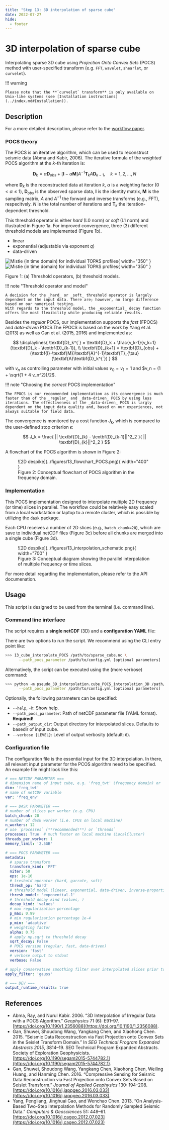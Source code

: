 ```yaml
---
title: "Step 13: 3D interpolation of sparse cube"
date: 2022-07-27
hide:
  - footer
---
```


# 3D interpolation of sparse cube

Interpolating sparse 3D cube using _Projection Onto Convex Sets_ (POCS) method with user-specified transform (e.g. `FFT`, `wavelet`, `shearlet`, or `curvelet`).

!!! warning

    Please note that the **`curvelet` transform** is only available on Unix-like systems (see [Installation instructions](../index.md#Installation)).

## Description

For a more detailed description, please refer to the [workflow paper](../citation.md).

### POCS theory

The POCS is an iterative algorithm, which can be used to reconstruct seismic data (Abma and Kabir, 2006).
The iterative formula of the _weighted_ POCS algorithm at the _k_-th iteration is:

$$
\textbf{D}_k = \alpha\textbf{D}_{obs} + [\textbf{I} - \alpha \textbf{M}]  A^{-1} \textbf{T}_k A \textbf{D}_{k-1}, \quad k=1,2,...,N
$$

where $\textbf{D}_k$ is the reconstructed data at iteration $k$, $\alpha$ is a weighting factor ($0 < \alpha ≤ 1$), $\textbf{D}_{obs}$ is the observed sparse data, $\textbf{I}$ is the identity matrix, $\textbf{M}$ is the sampling matrix, $A$ and $A^{-1}$ the forward and inverse transforms (e.g., FFT), respecitvely. $N$ is the total number of iterations and $\textbf{T}_k$ the iteration-dependent threshold.

This threshold operator is either _hard_ (L0 norm) or _soft_ (L1 norm) and illustrated in Figure 1a. For improved convergence, three (3) different threshold models are implemented (Figure 1b).

- linear
- exponential (adjustable via exponent $q$)
- data-driven

![Mistie (in time domain) for individual TOPAS profiles](../figures/13_threshold_operators_crop.png){ width="350" }
![Mistie (in time domain) for individual TOPAS profiles](../figures/13_threshold_models_crop.png){ width="350" }

<figcaption>Figure 1: (a) Threshold operators, (b) threshold models.</figcaption>

!!! note "Threshold operator and model"

    A decision for the _hard_ or _soft_ threshold operator is largely dependent on the input data. There are; however, no large difference based on our numerical testing.
    With regards to the threshold model, the _exponential_ decay function offers the most flexibility while producing reliable results.

Besides the _regular_ POCS, our implementation supports the _fast_ (FPOCS) and _data-driven_ POCS.The FPOCS is based on the work by Yang et al. (2013) as well as Gan et al. (2015, 2016) and implemented as:

$$
\displaylines{
    \textbf{D}_k^{`} = \textbf{D}_k + \frac{v_k-1}{v_k+1}(\textbf{D}_k - \textbf{D}_{k-1}), \\
    \textbf{D}_{k+1} = \textbf{D}_{obs} + (\textbf{I}-\textbf{M})\textbf{A}^{-1}\textbf{T}_{\tau}(\textbf{A}\textbf{D}_k^{`})
}
$$

with $v_n$ as controlling parameter with initial values $v_0 = v_1 = 1$ and $v_n = (1 + \sqrt{1 + 4 v_n^2})/2$.

!!! note "Choosing the _correct_ POCS implementation"

    The FPOCS is our recommended implementation as its convergence is much faster than of the _regular_ and _data-driven_ POCS by using less iterations. The effectiveness of the _data-driven_ POCS is largly dependent on the input data quality and, based on our experiences, not always suitable for field data. 

The convergence is monitored by a cost function $J_k$, which is compared to the user-defined stop criterion $\epsilon$:

$$
J_k = \frac{
|| \textbf{D}_{k} -  \textbf{D}_{k-1}||^2_2
}{
|| \textbf{D}_{k}||^2_2
}
$$

A flowchart of the POCS algorithm is shown in Figure 2:

<figure markdown>
![2D despike](../figures/13_flowchart_POCS.png){ width="400" }
<figcaption>Figure 2: Conceptual flowchart of POCS algorithm in the frequency domain.</figcaption>
</figure markdown>

### Implementation

This POCS implementation designed to interpolate multiple 2D frequency (or time) slices in parallel. The workflow could be relatively easy scaled from a local workstation or laptop to a remote cluster, which is possible by utilizing the [`dask`](https://www.dask.org/) package.

Each CPU receives a number of 2D slices (e.g., `batch_chunk=20`), which are save to individual netCDF files (Figure 3c) before all chunks are merged into a single cube (Figure 3d).

<figure markdown>
![2D despike](../figures/13_interpolation_schematic.png){ width="700" }
<figcaption>Figure 3: Conceptual diagram showing the parallel interpolation of multiple frequency or time slices.</figcaption>
</figure markdown>

For more detail regarding the implementation, please refer to the API documenation.

## Usage

This script is designed to be used from the terminal (i.e. command line).

### Command line interface

The script requires a **single netCDF** (3D) and a **configuration YAML** file:

There are two options to run the script. We recommend using the CLI entry point like:

```bash
>>> 13_cube_interpolate_POCS /path/to/sparse_cube.nc \
      --path_pocs_parameter /path/to/config.yml [optional parameters]
```

Alternatively, the script can be executed using the (more verbose) command:

```bash
>>> python -m pseudo_3D_interpolation.cube_POCS_interpolation_3D /path/to/sparse_cube.nc \
      --path_pocs_parameter /path/to/config.yml [optional parameters]
```

Optionally, the following parameters can be specified:

- `--help`, `-h`: Show help.
- `--path_pocs_parameter`: Path of netCDF parameter file (YAML format). **Required!**
- `--path_output_dir`: Output directory for interpolated slices. Defaults to basedir of input cube.
- `--verbose {LEVEL}`: Level of output verbosity (default: `0`).

### Configuration file

The configuration file is the essential input for the 3D interpolation. In there, all relevant input parameter for the PCOS algorithm need to be specified.  
An example file might look like this:

```yaml
# === NETCDF PARAMETER ===
# dimension name of input cube, e.g. 'freq_twt' (frequency domain) or 'twt' (time domain)
dim: 'freq_twt'
# name of netCDF variable
var: 'freq_env'

# === DASK PARAMETER ===
# number of slices per worker (e.g. CPU)
batch_chunk: 20
# number of dask worker (i.e. CPUs on local machine)
n_workers: 12
# use `processes` (**recommended!**) or `threads`
processes: True  # much faster on local machine (LocalCluster)
threads_per_worker: 1
memory_limit: '2.5GB'

# === POCS PARAMETER ===
metadata:
  # sparse transform
  transform_kind: 'FFT'
  niter: 50
  eps: 1e-16
  # treshold operator (hard, garrote, soft)
  thresh_op: 'hard'
  # threshold model (linear, exponential, data-driven, inverse-proportional)
  thresh_model: 'exponential-1'
  # threshold decay kind (values, )
  decay_kind: 'values'
  # max regularization percentage
  p_max: 0.99
  # min regularization percentage 1e-4
  p_min: 'adaptive'
  # weighting factor
  alpha: 0.75
  # apply np.sqrt to threshold decay
  sqrt_decay: False
  # POCS version (regular, fast, data-driven)
  version: 'fast'
  # verbose output to stdout
  verbose: False

# apply conservative smoothing filter over interpolated slices prior to merging ('gauss', 'median', False)
apply_filter: 'gauss'

# === DEV ===
output_runtime_results: true
```

## References

- Abma, Ray, and Nurul Kabir. 2006. “3D Interpolation of Irregular Data with a POCS Algorithm.” _Geophysics_ 71 (6): E91–97. [https://doi.org/10.1190/1.2356088](https://doi.org/10.1190/1.2356088).
- Gan, Shuwei, Shoudong Wang, Yangkang Chen, and Xiaohong Chen. 2015. “Seismic Data Reconstruction via Fast Projection onto Convex Sets in the Seislet Transform Domain.” In _SEG Technical Program Expanded Abstracts 2015_, 3814–19. SEG Technical Program Expanded Abstracts. Society of Exploration Geophysicists. [https://doi.org/10.1190/segam2015-5744782.1](https://doi.org/10.1190/segam2015-5744782.1).
- Gan, Shuwei, Shoudong Wang, Yangkang Chen, Xiaohong Chen, Weiling Huang, and Hanming Chen. 2016. “Compressive Sensing for Seismic Data Reconstruction via Fast Projection onto Convex Sets Based on Seislet Transform.” _Journal of Applied Geophysics_ 130: 194–208. [https://doi.org/10.1016/j.jappgeo.2016.03.033](https://doi.org/10.1016/j.jappgeo.2016.03.033).
- Yang, Pengliang, Jinghuai Gao, and Wenchao Chen. 2013. “On Analysis-Based Two-Step Interpolation Methods for Randomly Sampled Seismic Data.” _Computers & Geosciences_ 51: 449–61. [https://doi.org/10.1016/j.cageo.2012.07.023](https://doi.org/10.1016/j.cageo.2012.07.023)